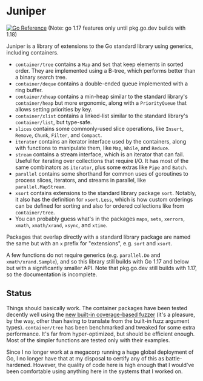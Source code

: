 # Juniper

[![Go Reference](https://pkg.go.dev/badge/github.com/bradenaw/juniper.svg)](https://pkg.go.dev/github.com/bradenaw/juniper) (Note: go 1.17 features only until pkg.go.dev builds with 1.18)

Juniper is a library of extensions to the Go standard library using generics, including containers.

- `container/tree` contains a `Map` and `Set` that keep elements in sorted order. They are
  implemented using a B-tree, which performs better than a binary search tree.
- `container/deque` contains a double-ended queue implemented with a ring buffer.
- `container/xheap` contains a min-heap similar to the standard library's `container/heap` but
  more ergonomic, along with a `PriorityQueue` that allows setting priorities by key.
- `container/xlist` contains a linked-list similar to the standard library's `container/list`, but
  type-safe.
- `slices` contains some commonly-used slice operations, like `Insert`, `Remove`, `Chunk`, `Filter`,
  and `Compact`.
- `iterator` contains an iterator interface used by the containers, along with functions to
  manipulate them, like `Map`, `While`, and `Reduce`.
- `stream` contains a stream interface, which is an iterator that can fail. Useful for iterating
  over collections that require I/O. It has most of the same combinators as `iterator`, plus some
  extras like `Pipe` and `Batch`.
- `parallel` contains some shorthand for common uses of goroutines to process slices, iterators, and
  streams in parallel, like `parallel.MapStream`.
- `xsort` contains extensions to the standard library package `sort`. Notably, it also has the
  definition for `xsort.Less`, which is how custom orderings can be defined for sorting and also for
  ordered collections like from `container/tree`.
- You can probably guess what's in the packages `maps`, `sets`, `xerrors`, `xmath`, `xmath/xrand`,
  `xsync`, and `xtime`.

Packages that overlap directly with a standard library package are named the same but with an `x`
prefix for "extensions", e.g. `sort` and `xsort`.

A few functions do not require generics (e.g. `parallel.Do` and `xmath/xrand.Sample`), and so this
library still builds with Go 1.17 and below but with a significantly smaller API. Note that
pkg.go.dev still builds with 1.17, so the documentation is incomplete.

## Status

Things should basically work. The container packages have been tested decently well using the [new
built-in coverage-based fuzzer](https://go.dev/doc/fuzz/) (it's a pleasure, by the way, other than
having to translate from the built-in fuzz argument types). `container/tree` has been benchmarked
and tweaked for some extra performance. It's far from hyper-optimized, but should be efficient
enough. Most of the simpler functions are tested only with their examples.

Since I no longer work at a megacorp running a huge global deployment of Go, I no longer have that
at my disposal to certify any of this as battle-hardened. However, the quality of code here is high
enough that I would've been comfortable using anything here in the systems that I worked on.
